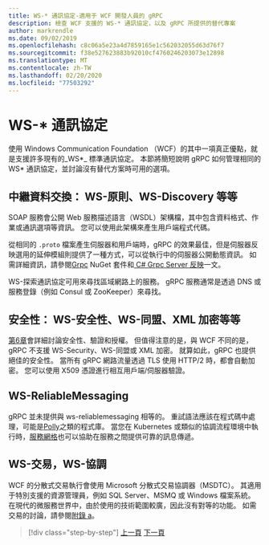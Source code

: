 ```yaml
---
title: WS-* 通訊協定-適用于 WCF 開發人員的 gRPC
description: 檢查 WCF 支援的 WS-* 通訊協定，以及 gRPC 所提供的替代專案
author: markrendle
ms.date: 09/02/2019
ms.openlocfilehash: c8c06a5e23a4d7859165e1c562032055d63d76f7
ms.sourcegitcommit: f38e527623883b92010cf4760246203073e12898
ms.translationtype: MT
ms.contentlocale: zh-TW
ms.lasthandoff: 02/20/2020
ms.locfileid: "77503292"
---
```

# <a name="ws--protocols"></a>WS-\* 通訊協定

使用 Windows Communication Foundation （WCF）的其中一項真正優點，就是支援許多現有的_WS\*_ 標準通訊協定。 本節將簡短說明 gRPC 如何管理相同的 WS\* 通訊協定，並討論沒有替代方案時可用的選項。

## <a name="metadata-exchange-ws-policy-ws-discovery-and-so-on"></a>中繼資料交換： WS-原則、WS-Discovery 等等

SOAP 服務會公開 Web 服務描述語言（WSDL）架構檔，其中包含資料格式、作業或通訊選項等資訊。 您可以使用此架構來產生用戶端程式代碼。

從相同的 `.proto` 檔案產生伺服器和用戶端時，gRPC 的效果最佳，但是伺服器反映選用的延伸模組則提供了一種方式，可以從執行中的伺服器公開動態資訊。 如需詳細資訊，請參閱[Grpc](https://nuget.org/packages/Grpc.Reflection) NuGet 套件和[ C# Grpc Server 反映](https://github.com/grpc/grpc/blob/master/doc/csharp/server_reflection.md)一文。

WS-探索通訊協定可用來尋找區域網路上的服務。 gRPC 服務通常是透過 DNS 或服務登錄（例如 Consul 或 ZooKeeper）來尋找。

## <a name="security-ws-security-ws-federation-xml-encryption-and-so-on"></a>安全性： WS-安全性、WS-同盟、XML 加密等等

[第6章](security.md)會詳細討論安全性、驗證和授權。 但值得注意的是，與 WCF 不同的是，gRPC 不支援 WS-Security、WS-同盟或 XML 加密。 就算如此，gRPC 也提供絕佳的安全性。 當所有 gRPC 網路流量透過 TLS 使用 HTTP/2 時，都會自動加密。 您可以使用 X509 憑證進行相互用戶端/伺服器驗證。

## <a name="ws-reliablemessaging"></a>WS-ReliableMessaging

gRPC 並未提供與 ws-reliablemessaging 相等的。 重試語法應該在程式碼中處理，可能是[Polly](https://github.com/App-vNext/Polly)之類的程式庫。 當您在 Kubernetes 或類似的協調流程環境中執行時，[服務網格](service-mesh.md)也可以協助在服務之間提供可靠的訊息傳遞。

## <a name="ws-transaction-ws-coordination"></a>WS-交易，WS-協調

WCF 的分散式交易執行會使用 Microsoft 分散式交易協調器（MSDTC）。 其適用于特別支援的資源管理員，例如 SQL Server、MSMQ 或 Windows 檔案系統。 在現代的微服務世界中，由於使用的技術範圍較廣，因此沒有對等的功能。 如需交易的討論，請參閱[附錄 a](appendix.md)。

>[!div class="step-by-step"]
>[上一頁](error-handling.md)
>[下一頁](migrate-wcf-to-grpc.md)

